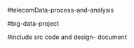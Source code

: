 #telecomData-process-and-analysis  

#big-data-project  

#include src code and design- document  

